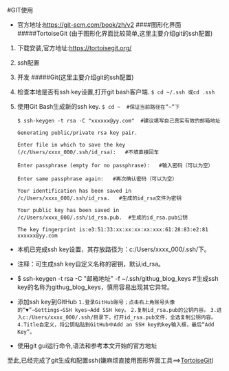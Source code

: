 #GIT使用
 * 官方地址:<https://git-scm.com/book/zh/v2>
####图形化界面
#####TortoiseGit (由于图形化界面比较简单,这里主要介绍git的ssh配置)
1. 下载安装,官方地址:<https://tortoisegit.org/>
2. ssh配置
3. 开发
#####Git(这里主要介绍git的ssh配置)
1. 检查本地是否有ssh key设置,打开git bash客户端.
 `$ cd ~/.ssh 或cd .ssh`

2. 使用Git Bash生成新的ssh key.
    `$ cd ~  #保证当前路径在”~”下`

    `$ ssh-keygen -t rsa -C "xxxxxx@yy.com"  #建议填写自己真实有效的邮箱地址`

    `Generating public/private rsa key pair.`

    `Enter file in which to save the key (/c/Users/xxxx_000/.ssh/id_rsa):   #不填直接回车`

    `Enter passphrase (empty for no passphrase):   #输入密码（可以为空）`

    `Enter same passphrase again:   #再次确认密码（可以为空）`

    `Your identification has been saved in /c/Users/xxxx_000/.ssh/id_rsa.   #生成的id_rsa文件为密钥`

    `Your public key has been saved in /c/Users/xxxx_000/.ssh/id_rsa.pub.  #生成的id_rsa.pub公钥`

    `The key fingerprint is:e3:51:33:xx:xx:xx:xx:xxx:61:28:83:e2:81 xxxxxx@yy.com`


* 本机已完成ssh key设置，其存放路径为：c:/Users/xxxx_000/.ssh/下。

* 注释：可生成ssh key自定义名称的密钥，默认id_rsa。

* $ ssh-keygen -t rsa -C "邮箱地址" -f ~/.ssh/githug_blog_keys #生成ssh key的名称为githug_blog_keys，慎用容易出现其它异常。

* 添加ssh key到GItHub
`1.登录GitHub账号；点击右上角账号头像的“▼”→Settings→SSH kyes→Add SSH key。`
`2.复制id_rsa.pub的公钥内容。`
`3.进入c:/Users/xxxx_000/.ssh/目录下，打开id_rsa.pub文件，全选复制公钥内容。`
`4.Title自定义，将公钥粘贴到GitHub中Add an SSH key的key输入框，最后“Add Key”。`

* 使用git gui运行命令,语法和参考本文开始的官方地址

至此,已经完成了git生成和配置ssh(嫌麻烦直接用图形界面工具==>[TortoiseGit](https://tortoisegit.org/))


